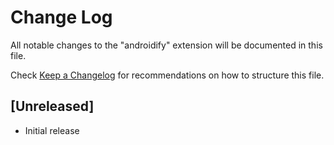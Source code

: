 # Change Log
All notable changes to the "androidify" extension will be documented in this file.

Check [Keep a Changelog](http://keepachangelog.com/) for recommendations on how to structure this file.

## [Unreleased]
- Initial release